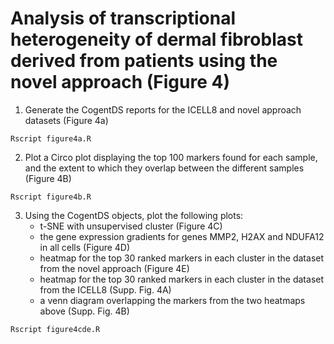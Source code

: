 # Analysis of transcriptional heterogeneity of dermal fibroblast derived from patients using the novel approach (Figure 4)

1. Generate the CogentDS reports for the ICELL8 and novel approach datasets (Figure 4a)
```
Rscript figure4a.R
```

2. Plot a Circo plot displaying the top 100 markers found for each sample, and the extent to which they overlap between the different samples (Figure 4B)
```
Rscript figure4b.R
```

3. Using the CogentDS objects, plot the following plots:
    - t-SNE with unsupervised cluster (Figure 4C)
    - the gene expression gradients for genes MMP2, H2AX and NDUFA12 in all cells (Figure 4D)
    - heatmap for the top 30 ranked markers in each cluster in the dataset from the novel approach (Figure 4E)
    - heatmap for the top 30 ranked markers in each cluster in the dataset from the ICELL8 (Supp. Fig. 4A)
    - a venn diagram overlapping the markers from the two heatmaps above (Supp. Fig. 4B)
```
Rscript figure4cde.R
```
